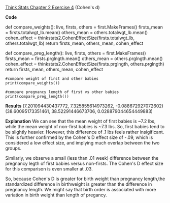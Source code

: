 [Think Stats Chapter 2 Exercise 4](http://greenteapress.com/thinkstats2/html/thinkstats2003.html#toc24) (Cohen's d)

**Code**

def compare_weights():
    live, firsts, others = first.MakeFrames()
    firsts_mean = firsts.totalwgt_lb.mean()
    others_mean = others.totalwgt_lb.mean()
    cohen_effect = thinkstats2.CohenEffectSize(firsts.totalwgt_lb, others.totalwgt_lb)
    return firsts_mean, others_mean, cohen_effect

def compare_preg_length():
    live, firsts, others = first.MakeFrames()
    firsts_mean = firsts.prglngth.mean()
    others_mean = others.prglngth.mean()
    cohen_effect = thinkstats2.CohenEffectSize(firsts.prglngth, others.prglngth)
    return firsts_mean, others_mean, cohen_effect
    
    #compare weight of first and other babies
    print(compare_weights())
    
    #compare pregnancy length of first vs other babies
    print(compare_preg_length())

**Results**
(7.201094430437772, 7.325855614973262, -0.088672927072602)
(38.60095173351461, 38.52291446673706, 0.028879044654449883)

**Explanation**
We can see that the mean weight of first babies is ~7.2 lbs, while the mean 
weight of non-first babies is ~7.3 lbs. So, first babies tend to be slightly
heavier. However, this difference of .1 lbs feels rather insigificant. This
is further confirmed by the Cohen's D effect size of -.09, which is
considered a low effect size, and implying much overlap between the two groups.

Similarly, we observe a small (less than .01 week) difference between the 
pregnancy legth of first babies versus non-firsts. The Cohen's D effect size 
for this comparison is even smaller at .03.

So, because Cohen's D is greater for birth weight than pregnancy length,the
standardized difference in birthweight is greater than the difference in pregnancy
length. We might say that birth order is associated with more variation in birth weight 
than length of pregancy.